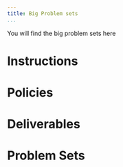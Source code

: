 ```yaml
---
title: Big Problem sets
...
```


You will find the big problem sets here

# Instructions

# Policies

# Deliverables

# Problem Sets
